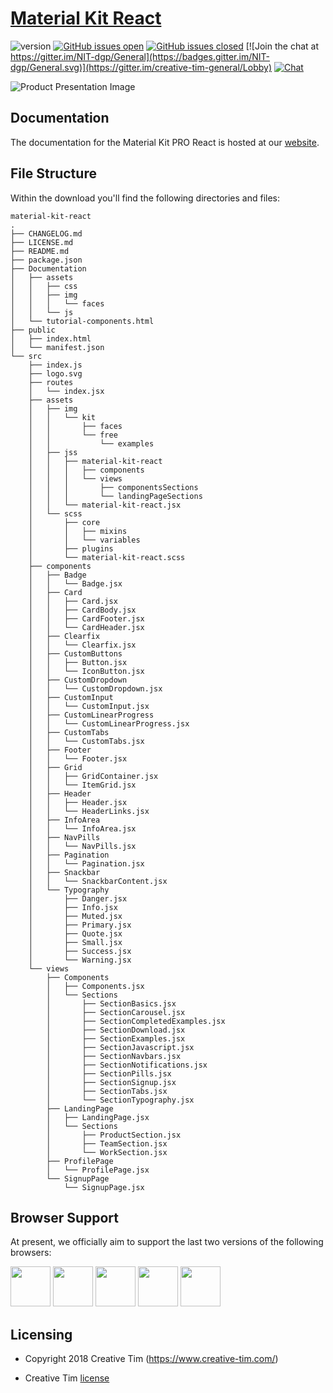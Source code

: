 # [Material Kit React]()

![version](https://img.shields.io/badge/version-1.3.0-blue.svg) [![GitHub issues open](https://img.shields.io/github/issues/creativetimofficial/material-kit-react.svg?maxAge=2592000)](https://github.com/creativetimofficial/material-kit-react/issues?q=is%3Aopen+is%3Aissue) [![GitHub issues closed](https://img.shields.io/github/issues-closed-raw/creativetimofficial/material-kit-react.svg?maxAge=2592000)](https://github.com/creativetimofficial/material-kit-react/issues?q=is%3Aissue+is%3Aclosed) [![Join the chat at https://gitter.im/NIT-dgp/General](https://badges.gitter.im/NIT-dgp/General.svg)](https://gitter.im/creative-tim-general/Lobby) [![Chat](https://img.shields.io/badge/chat-on%20discord-7289da.svg)](https://discord.gg/E4aHAQy)

![Product Presentation Image](https://s3.amazonaws.com/creativetim_bucket/products/83/original/opt_mk_react_thumbnail.jpg)

## Documentation

The documentation for the Material Kit PRO React is hosted at our [website](https://demos.creative-tim.com/material-kit-react/#/documentation/tutorial).

## File Structure

Within the download you'll find the following directories and files:

```
material-kit-react
.
├── CHANGELOG.md
├── LICENSE.md
├── README.md
├── package.json
├── Documentation
│   ├── assets
│   │   ├── css
│   │   ├── img
│   │   │   └── faces
│   │   └── js
│   └── tutorial-components.html
├── public
│   ├── index.html
│   └── manifest.json
└── src
    ├── index.js
    ├── logo.svg
    ├── routes
    │   └── index.jsx
    ├── assets
    │   ├── img
    │   │   └── kit
    │   │       ├── faces
    │   │       └── free
    │   │           └── examples
    │   ├── jss
    │   │   ├── material-kit-react
    │   │   │   ├── components
    │   │   │   └── views
    │   │   │       ├── componentsSections
    │   │   │       └── landingPageSections
    │   │   └── material-kit-react.jsx
    │   └── scss
    │       ├── core
    │       │   ├── mixins
    │       │   └── variables
    │       ├── plugins
    │       └── material-kit-react.scss
    ├── components
    │   ├── Badge
    │   │   └── Badge.jsx
    │   ├── Card
    │   │   ├── Card.jsx
    │   │   ├── CardBody.jsx
    │   │   ├── CardFooter.jsx
    │   │   └── CardHeader.jsx
    │   ├── Clearfix
    │   │   └── Clearfix.jsx
    │   ├── CustomButtons
    │   │   ├── Button.jsx
    │   │   └── IconButton.jsx
    │   ├── CustomDropdown
    │   │   └── CustomDropdown.jsx
    │   ├── CustomInput
    │   │   └── CustomInput.jsx
    │   ├── CustomLinearProgress
    │   │   └── CustomLinearProgress.jsx
    │   ├── CustomTabs
    │   │   └── CustomTabs.jsx
    │   ├── Footer
    │   │   └── Footer.jsx
    │   ├── Grid
    │   │   ├── GridContainer.jsx
    │   │   └── ItemGrid.jsx
    │   ├── Header
    │   │   ├── Header.jsx
    │   │   └── HeaderLinks.jsx
    │   ├── InfoArea
    │   │   └── InfoArea.jsx
    │   ├── NavPills
    │   │   └── NavPills.jsx
    │   ├── Pagination
    │   │   └── Pagination.jsx
    │   ├── Snackbar
    │   │   └── SnackbarContent.jsx
    │   └── Typography
    │       ├── Danger.jsx
    │       ├── Info.jsx
    │       ├── Muted.jsx
    │       ├── Primary.jsx
    │       ├── Quote.jsx
    │       ├── Small.jsx
    │       ├── Success.jsx
    │       └── Warning.jsx
    └── views
        ├── Components
        │   ├── Components.jsx
        │   └── Sections
        │       ├── SectionBasics.jsx
        │       ├── SectionCarousel.jsx
        │       ├── SectionCompletedExamples.jsx
        │       ├── SectionDownload.jsx
        │       ├── SectionExamples.jsx
        │       ├── SectionJavascript.jsx
        │       ├── SectionNavbars.jsx
        │       ├── SectionNotifications.jsx
        │       ├── SectionPills.jsx
        │       ├── SectionSignup.jsx
        │       ├── SectionTabs.jsx
        │       └── SectionTypography.jsx
        ├── LandingPage
        │   ├── LandingPage.jsx
        │   └── Sections
        │       ├── ProductSection.jsx
        │       ├── TeamSection.jsx
        │       └── WorkSection.jsx
        ├── ProfilePage
        │   └── ProfilePage.jsx
        └── SignupPage
            └── SignupPage.jsx
```

## Browser Support

At present, we officially aim to support the last two versions of the following browsers:

<img src="https://s3.amazonaws.com/creativetim_bucket/github/browser/chrome.png" width="64" height="64"> <img src="https://s3.amazonaws.com/creativetim_bucket/github/browser/firefox.png" width="64" height="64"> <img src="https://s3.amazonaws.com/creativetim_bucket/github/browser/edge.png" width="64" height="64"> <img src="https://s3.amazonaws.com/creativetim_bucket/github/browser/safari.png" width="64" height="64"> <img src="https://s3.amazonaws.com/creativetim_bucket/github/browser/opera.png" width="64" height="64">

## Licensing

- Copyright 2018 Creative Tim (https://www.creative-tim.com/)

- Creative Tim [license](https://www.creative-tim.com/license)

